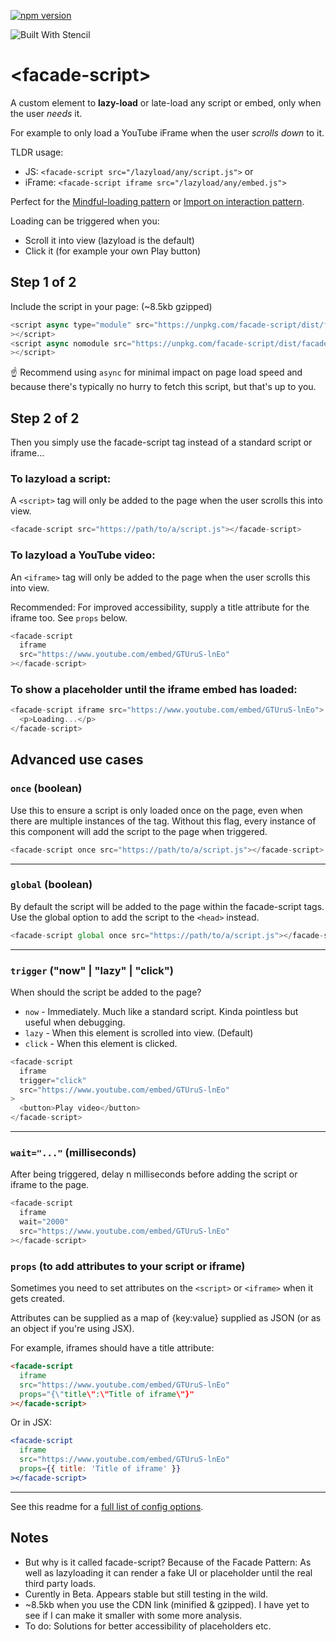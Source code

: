 [![npm version](https://badge.fury.io/js/facade-script.svg)](https://badge.fury.io/js/facade-script)

![Built With Stencil](https://img.shields.io/badge/-Built%20With%20Stencil-16161d.svg?logo=data%3Aimage%2Fsvg%2Bxml%3Bbase64%2CPD94bWwgdmVyc2lvbj0iMS4wIiBlbmNvZGluZz0idXRmLTgiPz4KPCEtLSBHZW5lcmF0b3I6IEFkb2JlIElsbHVzdHJhdG9yIDE5LjIuMSwgU1ZHIEV4cG9ydCBQbHVnLUluIC4gU1ZHIFZlcnNpb246IDYuMDAgQnVpbGQgMCkgIC0tPgo8c3ZnIHZlcnNpb249IjEuMSIgaWQ9IkxheWVyXzEiIHhtbG5zPSJodHRwOi8vd3d3LnczLm9yZy8yMDAwL3N2ZyIgeG1sbnM6eGxpbms9Imh0dHA6Ly93d3cudzMub3JnLzE5OTkveGxpbmsiIHg9IjBweCIgeT0iMHB4IgoJIHZpZXdCb3g9IjAgMCA1MTIgNTEyIiBzdHlsZT0iZW5hYmxlLWJhY2tncm91bmQ6bmV3IDAgMCA1MTIgNTEyOyIgeG1sOnNwYWNlPSJwcmVzZXJ2ZSI%2BCjxzdHlsZSB0eXBlPSJ0ZXh0L2NzcyI%2BCgkuc3Qwe2ZpbGw6I0ZGRkZGRjt9Cjwvc3R5bGU%2BCjxwYXRoIGNsYXNzPSJzdDAiIGQ9Ik00MjQuNywzNzMuOWMwLDM3LjYtNTUuMSw2OC42LTkyLjcsNjguNkgxODAuNGMtMzcuOSwwLTkyLjctMzAuNy05Mi43LTY4LjZ2LTMuNmgzMzYuOVYzNzMuOXoiLz4KPHBhdGggY2xhc3M9InN0MCIgZD0iTTQyNC43LDI5Mi4xSDE4MC40Yy0zNy42LDAtOTIuNy0zMS05Mi43LTY4LjZ2LTMuNkgzMzJjMzcuNiwwLDkyLjcsMzEsOTIuNyw2OC42VjI5Mi4xeiIvPgo8cGF0aCBjbGFzcz0ic3QwIiBkPSJNNDI0LjcsMTQxLjdIODcuN3YtMy42YzAtMzcuNiw1NC44LTY4LjYsOTIuNy02OC42SDMzMmMzNy45LDAsOTIuNywzMC43LDkyLjcsNjguNlYxNDEuN3oiLz4KPC9zdmc%2BCg%3D%3D&colorA=16161d&style=flat-square)

# \<facade-script>

A custom element to **lazy-load** or late-load any script or embed, only when the user _needs_ it.

For example to only load a YouTube iFrame when the user _scrolls down_ to it.

TLDR usage:

- JS: `<facade-script src="/lazyload/any/script.js">` or
- iFrame: `<facade-script iframe src="/lazyload/any/embed.js">`

Perfect for the [Mindful-loading pattern](https://uxdesign.cc/boost-page-speed-with-mindful-loading-28905edac84d) or [Import on interaction pattern](https://addyosmani.com/blog/import-on-interaction/).

Loading can be triggered when you:

- Scroll it into view (lazyload is the default)
- Click it (for example your own Play button)

## Step 1 of 2

Include the script in your page: (~8.5kb gzipped)

```js
<script async type="module" src="https://unpkg.com/facade-script/dist/facade-script/facade-script.esm.js"
></script>
<script async nomodule src="https://unpkg.com/facade-script/dist/facade-script/facade-script.js"
></script>
```

☝️ Recommend using `async` for minimal impact on page load speed and because there's typically no hurry to fetch this script, but that's up to you.

## Step 2 of 2

Then you simply use the facade-script tag instead of a standard script or iframe...

### To lazyload a script:

A `<script>` tag will only be added to the page when the user scrolls this into view.

```js
<facade-script src="https://path/to/a/script.js"></facade-script>
```

### To lazyload a YouTube video:

An `<iframe>` tag will only be added to the page when the user scrolls this into view.

Recommended: For improved accessibility, supply a title attribute for the iframe too. See `props` below.

```js
<facade-script
  iframe
  src="https://www.youtube.com/embed/GTUruS-lnEo"
></facade-script>
```

### To show a placeholder until the iframe embed has loaded:

```js
<facade-script iframe src="https://www.youtube.com/embed/GTUruS-lnEo">
  <p>Loading...</p>
</facade-script>
```

## Advanced use cases

### `once` (boolean)

Use this to ensure a script is only loaded once on the page, even when there are multiple instances of the tag. Without this flag, every instance of this component will add the script to the page when triggered.

```js
<facade-script once src="https://path/to/a/script.js"></facade-script>
```

---

### `global` (boolean)

By default the script will be added to the page within the facade-script tags. Use the global option to add the script to the `<head>` instead.

```js
<facade-script global once src="https://path/to/a/script.js"></facade-script>
```

---

### `trigger` ("now" | "lazy" | "click")

When should the script be added to the page?

- `now` - Immediately. Much like a standard script. Kinda pointless but useful when debugging.
- `lazy` - When this element is scrolled into view. (Default)
- `click` - When this element is clicked.

```js
<facade-script
  iframe
  trigger="click"
  src="https://www.youtube.com/embed/GTUruS-lnEo"
>
  <button>Play video</button>
</facade-script>
```

---

### `wait="..."` (milliseconds)

After being triggered, delay n milliseconds before adding the script or iframe to the page.

```js
<facade-script
  iframe
  wait="2000"
  src="https://www.youtube.com/embed/GTUruS-lnEo"
></facade-script>
```

### `props` (to add attributes to your script or iframe)

Sometimes you need to set attributes on the `<script>` or `<iframe>` when it gets created.

Attributes can be supplied as a map of {key:value} supplied as JSON (or as an object if you're using JSX).

For example, iframes should have a title attribute:

```html
<facade-script
  iframe
  src="https://www.youtube.com/embed/GTUruS-lnEo"
  props="{\"title\":\"Title of iframe\"}"
></facade-script>
```

Or in JSX:

```jsx
<facade-script
  iframe
  src="https://www.youtube.com/embed/GTUruS-lnEo"
  props={{ title: 'Title of iframe' }}
></facade-script>
```

---

See this readme for a [full list of config options](https://github.com/georgeadamson/facade-script/tree/master/src/components/facade-script).

## Notes

- But why is it called facade-script? Because of the Facade Pattern: As well as lazyloading it can render a fake UI or placeholder until the real third party loads.
- Curently in Beta. Appears stable but still testing in the wild.
- ~8.5kb when you use the CDN link (minified & gzipped). I have yet to see if I can make it smaller with some more analysis.
- To do: Solutions for better accessibility of placeholders etc.
